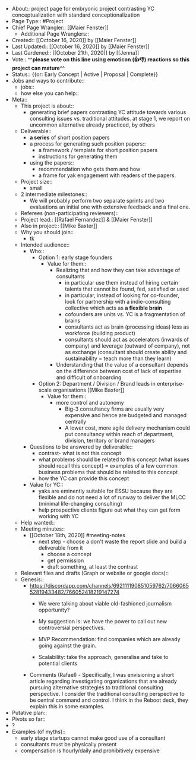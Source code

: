 - About:: project page for embryonic project contrasting YC conceptualization with standard conceptionalization
- Page Type:: #Project
- Chief Page Wrangler:: [[Maier Fenster]]
    - Additional Page Wranglers:: 
- Created:: [[October 16, 2020]] by [[Maier Fenster]]
- Last Updated:: [[October 16, 2020]] by [[Maier Fenster]]
- Last Gardened:: [[October 21th, 2020]] by [[Jenna]]
- Vote:: ^^**please vote on this line using emoticon (👍👎) reactions so this project can mature**^^
- Status:: {{or: Early Concept | Active | Proposal | Complete}}
- Jobs and ways to contribute::
    - jobs::
    - how else you can help::
- Meta::
    - This project is about::
        - generating brief papers contrasting YC attitude towards various consulting issues vs. traditional attitudes. at stage 1, we report on uncommon alternative already practiced, by others
    - Deliverable::
        - **a series** of short position papers
        - a process for generating such position papers::
            - a framework / template for short position papers
            - instructions for generating them
        - using the papers::
            - recommendation who gets them and how
            - a frame for yak engagement with readers of the papers.
    - Project size::
        - small
    - 2 intermediate milestones::
        - We will probably perform two separate sprints and two evaluations an initial one with extensive feedback and a final one.
    - Referees (non-participating reviewers)::
    - Project lead:: [[Rafael Fernandez]] & [[Maier Fenster]]
    - Also in project:: [[Mike Baxter]]
    - Why you should join::
        - tk
    - Intended audience::
        - Who::
            - Option 1: early stage founders
                - Value for them::
                    - Realizing that and how they can take advantage of consultants
                        - in particular use them instead of hiring certain talents that cannot be found, fed, satisfied or used
                        - in particular, instead of looking for co-founder, look for partnership with a indie-consulting collective which acts as **a flexible brain** 
                        - cofounders are units vs. YC is a fragmentation of brains
                        - consultants act as brain (processing ideas) less as workforce (building product)
                        - consultants should act as accelerators (inwards of company) and leverage (outward of company), not as exchange (consultant should create ability and sustainability =  teach more than they learn)
                    - Understanding that the value of a consultant depends on the difference between cost of lack of expertise and difficult of onboarding 
            - Option 2: Department / Division / Brand leads in enterprise-scale organisations [[Mike Baxter]]
                - Value for them::
                    - more control and autonomy
                        - Big-3 consultancy firms are usually very expensive and hence are budgeted and managed centrally
                        - A lower cost, more agile delivery mechanism could put consultancy within reach of department, division, territory or brand managers
        - Questions to be answered by deliverable::
            - contrast- what is not this concept
            - what problems should be related to this concept (what issues should recall this concept) = examples of a few common business problems that should be related to this concept
            - how the YC can provide this concept
        - Value for YC::
            - yaks are eminently suitable for ESSU because they are flexible and do not need a lot of runway to deliver the MLCC (minimal life-changing consulting)
            - help prospective clients figure out what they can get form working with YC
    - Help wanted::
    - Meeting minutes::
        - [[October 18th, 2020]] #meeting-notes
            - next step - choose a don't waste the report slide and build a deliverable from it
                - choose a concept
                - get permission
                - draft something, at least the contrast
    - Relevant files and drafts (Graph or website or google docs)::
    - Genesis::
        - https://discordapp.com/channels/692111190851059762/706606552819433482/766052418219147274
            - We were talking about viable old-fashioned journalism opportunity?

            - My suggestion is: we have the power to call out new controversial perspectives.
            - MVP Recommendation: find companies which are already going against the grain.
            - Scalability: take the approach, generalise and take to potential clients
        - Comments (Rafael) - Specifically, I was envisioning a short article regarding investigating organizations that are already pursuing alternative strategies to traditional consulting perspective. I consider the traditional consulting perspective to be central command and control. I think in the Reboot deck, they explain this in some examples.
- Putative plan::
- Pivots so far::
- ?
- Examples (of myths)::
    - early stage startups cannot make good use of a consultant
    - consultants must be physically present
    -  compensation is hourly/daily and prohibitively expensive
